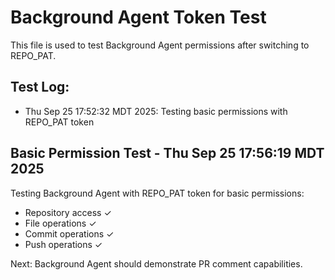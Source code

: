 # Background Agent Token Test

This file is used to test Background Agent permissions after switching to REPO_PAT.

## Test Log:

- Thu Sep 25 17:52:32 MDT 2025: Testing basic permissions with REPO_PAT token

## Basic Permission Test - Thu Sep 25 17:56:19 MDT 2025

Testing Background Agent with REPO_PAT token for basic permissions:

- Repository access ✓
- File operations ✓
- Commit operations ✓
- Push operations ✓

Next: Background Agent should demonstrate PR comment capabilities.

